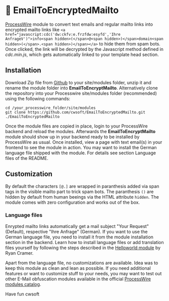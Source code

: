# 📧 EmailToEncryptedMailto

[ProcessWire](https://processwire.com) module to convert text emails and regular mailto links into encrypted mailto links like `<a href="javascript:cdc('dw:ckfv:e.frzfdw:esyfd','Ihre AnfrageV')">info<span hidden>(</span>@<span hidden>)</span>domain<span hidden>(</span>.<span hidden>)</span></a>` to hide them from spam bots. Once clicked, the link will be decrypted by the Javascript method defined in _cdc.min.js_, which gets automatically linked to your template head section.

## Installation

Download Zip file from [Github](https://github.com/cwsoft/EmailToEncryptedMailto/releases) to your site/modules folder, unzip it and rename the module folder into **EmailToEncryptMailto**. Alternatively clone the repository into your Processwire site/modules folder (recommended) using the following commands:

```
cd /your_processwire_folder/site/modules
git clone https://github.com/cwsoft/EmailToEncryptedMailto.git ./EmailToEncryptedMailto
```

Once the module files are copied in place, login to your ProcessWire backend and reload the modules. Afterwards the **EmailToEncryptMailto** module should show up in your backend ready to be installed by ProcessWire as usual. Once installed, view a page with text email(s) in your frontend to see the module in action. You may want to install the German language file shipped with the module. For details see section Language files of the README.

## Customization

By default the characters `[@.]` are wrapped in paranthesis added via span tags in the visible mailto part to trick spam bots. The paranthesis `()` are hidden by default from human beeings via the HTML attribute `hidden`. The module comes with zero configuration and works out of the box.

### Language files

Enrypted mailto links automatically get a mail subject "Your Request" (Default), respective "Ihre Anfrage" (German). If you want to use the German language file, you need to install it from the module installation section in the backend. Learn how to install language files or add translation files yourself by following the steps described in the [Helloworld module](https://processwire.com/modules/helloworld/) by Ryan Cramer.

Apart from the language file, no customizations are available. Idea was to keep this module as clean and lean as possible. If you need additional features or want to customize stuff to your needs, you may want to test out other E-Mail obfuscation modules available in the official [ProcessWire modules catalog](https://processwire.com/modules/category/email/).

Have fun
cwsoft
